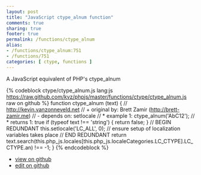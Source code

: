 ```yaml
---
layout: post
title: "JavaScript ctype_alnum function"
comments: true
sharing: true
footer: true
permalink: /functions/ctype_alnum
alias:
- /functions/ctype_alnum:751
- /functions/751
categories: [ ctype, functions ]
---
```

A JavaScript equivalent of PHP's ctype_alnum
<!-- more -->
{% codeblock ctype/ctype_alnum.js lang:js https://raw.github.com/kvz/phpjs/master/functions/ctype/ctype_alnum.js raw on github %}
function ctype_alnum (text) {
    // http://kevin.vanzonneveld.net
    // +   original by: Brett Zamir (http://brett-zamir.me)
    // -    depends on: setlocale
    // *     example 1: ctype_alnum('AbC12');
    // *     returns 1: true
    if (typeof text !== 'string') {
        return false;
    }
    // BEGIN REDUNDANT
    this.setlocale('LC_ALL', 0); // ensure setup of localization variables takes place
    // END REDUNDANT
    return text.search(this.php_js.locales[this.php_js.localeCategories.LC_CTYPE].LC_CTYPE.an) !== -1;
}
{% endcodeblock %}
<ul>
 <li><a href="https://github.com/kvz/phpjs/blob/master/functions/ctype/ctype_alnum.js">view on github</a></li>
 <li><a href="https://github.com/kvz/phpjs/edit/master/functions/ctype/ctype_alnum.js">edit on github</a></li>
</ul>
